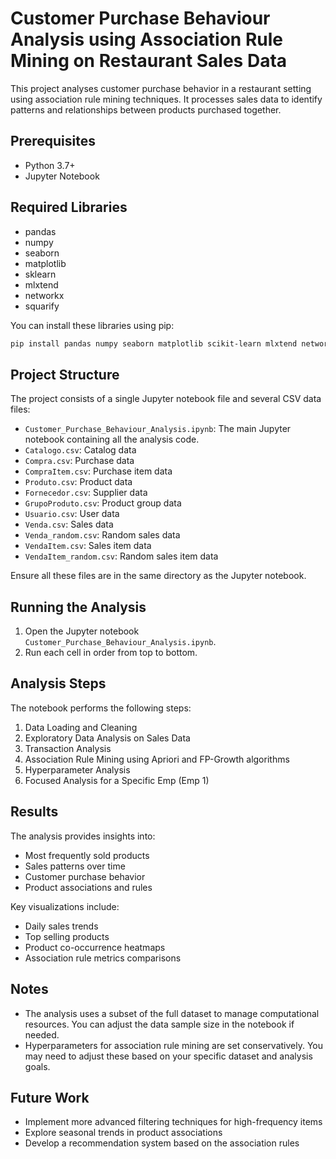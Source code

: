 # Customer Purchase Behaviour Analysis using Association Rule Mining on Restaurant Sales Data

This project analyses customer purchase behavior in a restaurant setting using association rule mining techniques. It processes sales data to identify patterns and relationships between products purchased together.

## Prerequisites

- Python 3.7+
- Jupyter Notebook

## Required Libraries

- pandas
- numpy
- seaborn
- matplotlib
- sklearn
- mlxtend
- networkx
- squarify

You can install these libraries using pip:

```bash
pip install pandas numpy seaborn matplotlib scikit-learn mlxtend networkx squarify
```

## Project Structure

The project consists of a single Jupyter notebook file and several CSV data files:

- `Customer_Purchase_Behaviour_Analysis.ipynb`: The main Jupyter notebook containing all the analysis code.
- `Catalogo.csv`: Catalog data
- `Compra.csv`: Purchase data
- `CompraItem.csv`: Purchase item data
- `Produto.csv`: Product data
- `Fornecedor.csv`: Supplier data
- `GrupoProduto.csv`: Product group data
- `Usuario.csv`: User data
- `Venda.csv`: Sales data
- `Venda_random.csv`: Random sales data
- `VendaItem.csv`: Sales item data
- `VendaItem_random.csv`: Random sales item data

Ensure all these files are in the same directory as the Jupyter notebook.

## Running the Analysis

1. Open the Jupyter notebook `Customer_Purchase_Behaviour_Analysis.ipynb`.
2. Run each cell in order from top to bottom.

## Analysis Steps

The notebook performs the following steps:

1. Data Loading and Cleaning
2. Exploratory Data Analysis on Sales Data
3. Transaction Analysis
4. Association Rule Mining using Apriori and FP-Growth algorithms
5. Hyperparameter Analysis
6. Focused Analysis for a Specific Emp (Emp 1)

## Results

The analysis provides insights into:

- Most frequently sold products
- Sales patterns over time
- Customer purchase behavior
- Product associations and rules

Key visualizations include:

- Daily sales trends
- Top selling products
- Product co-occurrence heatmaps
- Association rule metrics comparisons

## Notes

- The analysis uses a subset of the full dataset to manage computational resources. You can adjust the data sample size in the notebook if needed.
- Hyperparameters for association rule mining are set conservatively. You may need to adjust these based on your specific dataset and analysis goals.

## Future Work

- Implement more advanced filtering techniques for high-frequency items
- Explore seasonal trends in product associations
- Develop a recommendation system based on the association rules

